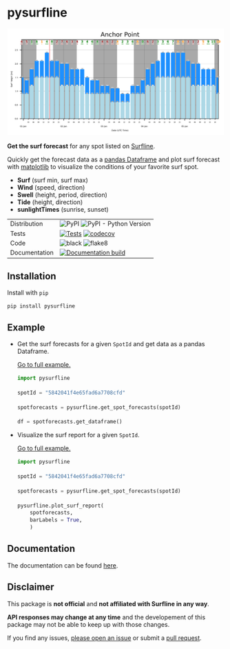 # pysurfline

![SurfReport plot](https://github.com/giocaizzi/pysurfline/blob/gh-pages/docsrc/source/images/surfreport_readme.png)

**Get the surf forecast** for any spot listed on [Surfline](https://www.surfline.com/).

Quickly get the forecast data as a [pandas Dataframe](https://pandas.pydata.org/docs/reference/api/pandas.DataFrame.html) and plot surf forecast with [matplotlib](https://matplotlib.org/stable/) to visualize the conditions of your favorite surf spot.

- **Surf** (surf min, surf max)
- **Wind** (speed, direction)
- **Swell** (height, period, direction)
- **Tide** (height, direction)
- **sunlightTimes** (sunrise, sunset)


| | |
| --- | --- |
| Distribution | ![PyPI](https://img.shields.io/pypi/v/pysurfline?color=blue) ![PyPI - Python Version](https://img.shields.io/pypi/pyversions/pysurfline)
|Tests| [![Tests](https://github.com/giocaizzi/pysurfline/actions/workflows/tests.yml/badge.svg?branch=main)](https://github.com/giocaizzi/pysurfline/actions/workflows/tests.yml) [![codecov](https://codecov.io/gh/giocaizzi/pysurfline/branch/main/graph/badge.svg?token=48CPYKM5BR)](https://codecov.io/gh/giocaizzi/pysurfline) |
| Code | ![black](https://img.shields.io/badge/code%20style-black-000000.svg) ![flake8](https://github.com/giocaizzi/pysurfline/actions/workflows/linting.yml/badge.svg?branch=main) |
| Documentation | [![Documentation build](https://github.com/giocaizzi/pysurfline/actions/workflows/documentation.yml/badge.svg?branch=gh-pages)](https://github.com/giocaizzi/pysurfline/actions/workflows/documentation.yml) |


## Installation

Install with `pip`
```
pip install pysurfline
```

## Example

- Get the surf forecasts for a given `SpotId` and get data as a pandas Dataframe.

    [Go to full example.](https://giocaizzi.github.io/pysurfline/examples/SpotForecasts.html)

    ```python
    import pysurfline

    spotId = "5842041f4e65fad6a7708cfd"

    spotforecasts = pysurfline.get_spot_forecasts(spotId)

    df = spotforecasts.get_dataframe()
    ```

- Visualize the surf report for a given `SpotId`.

    [Go to full example.](https://giocaizzi.github.io/pysurfline/examples/SurfReport.html)

    ```python
    import pysurfline

    spotId = "5842041f4e65fad6a7708cfd"

    spotforecasts = pysurfline.get_spot_forecasts(spotId)

    pysurfline.plot_surf_report(
        spotforecasts,
        barLabels = True,
        )
    ```

## Documentation

The documentation can be found [here](https://giocaizzi.github.io/pysurfline/).

## Disclaimer
This package is **not official** and **not affiliated with Surfline in any way**. 

**API responses may change at any time** and the developement of this package may not be able to keep up with those changes. 

If you find any issues, [please open an issue](https://github.com/giocaizzi/pysurfline/issues) or submit a [pull request](https://github.com/giocaizzi/pysurfline/pulls).
